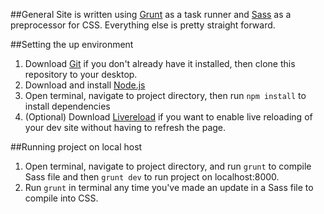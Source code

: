 ##General
Site is written using [Grunt](http://gruntjs.com/) as a task runner and [Sass](http://sass-lang.com) as a preprocessor for CSS. Everything else is pretty straight forward. 

##Setting the up environment
1. Download [Git](http://git-scm.com/downloads) if you don't already have it installed, then clone this repository to your desktop.
2. Download and install [Node.js](http://nodejs.org/)
3. Open terminal, navigate to project directory, then run `npm install` to install dependencies
4. (Optional) Download [Livereload](https://chrome.google.com/webstore/detail/livereload/jnihajbhpnppcggbcgedagnkighmdlei?hl=en) if you want to enable live reloading of your dev site without having to refresh the page.

##Running project on local host
1. Open terminal, navigate to project directory, and run `grunt` to compile Sass file and then `grunt dev` to run project on localhost:8000.
2. Run `grunt` in terminal any time you've made an update in a Sass file to compile into CSS.
